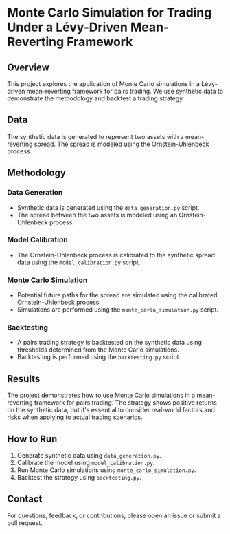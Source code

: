 
# Monte Carlo Simulation for Trading Under a Lévy-Driven Mean-Reverting Framework

## Overview
This project explores the application of Monte Carlo simulations in a Lévy-driven mean-reverting framework for pairs trading. We use synthetic data to demonstrate the methodology and backtest a trading strategy.

## Data
The synthetic data is generated to represent two assets with a mean-reverting spread. The spread is modeled using the Ornstein-Uhlenbeck process.

## Methodology

### Data Generation
- Synthetic data is generated using the `data_generation.py` script.
- The spread between the two assets is modeled using an Ornstein-Uhlenbeck process.

### Model Calibration
- The Ornstein-Uhlenbeck process is calibrated to the synthetic spread data using the `model_calibration.py` script.

### Monte Carlo Simulation
- Potential future paths for the spread are simulated using the calibrated Ornstein-Uhlenbeck process.
- Simulations are performed using the `monte_carlo_simulation.py` script.

### Backtesting
- A pairs trading strategy is backtested on the synthetic data using thresholds determined from the Monte Carlo simulations.
- Backtesting is performed using the `backtesting.py` script.

## Results
The project demonstrates how to use Monte Carlo simulations in a mean-reverting framework for pairs trading. The strategy shows positive returns on the synthetic data, but it's essential to consider real-world factors and risks when applying to actual trading scenarios.

## How to Run
1. Generate synthetic data using `data_generation.py`.
2. Calibrate the model using `model_calibration.py`.
3. Run Monte Carlo simulations using `monte_carlo_simulation.py`.
4. Backtest the strategy using `backtesting.py`.


## Contact
For questions, feedback, or contributions, please open an issue or submit a pull request.
